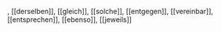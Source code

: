 , [[derselben]], [[gleich]], [[solche]], [[entgegen]], [[vereinbar]], [[entsprechen]], [[ebenso]], [[jeweils]]